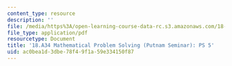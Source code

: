 ```yaml
---
content_type: resource
description: ''
file: /media/https%3A/open-learning-course-data-rc.s3.amazonaws.com/18-a34-mathematical-problem-solving-putnam-seminar-fall-2018/ac0bea1d3dbe78f49f1a59e334150f87_MIT18_A34F18PS5.pdf
file_type: application/pdf
resourcetype: Document
title: '18.A34 Mathematical Problem Solving (Putnam Seminar): PS 5'
uid: ac0bea1d-3dbe-78f4-9f1a-59e334150f87
---
```

